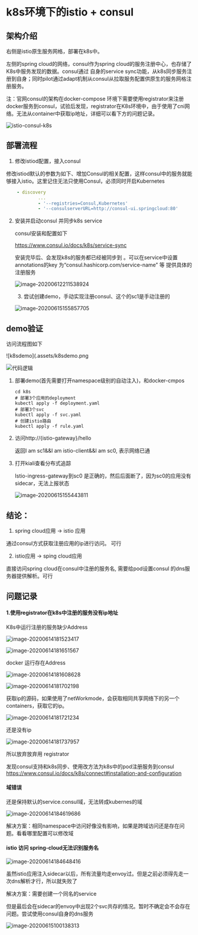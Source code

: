 # k8s环境下的istio + consul



## 架构介绍

右侧是istio原生服务网格，部署在k8s中。

左侧的spring cloud的网络，consul作为spring cloud的服务注册中心，也存储了K8s中服务发现的数据。consul通过 自身的service sync功能，从k8s同步服务注册到自身；同时pilot通过adapt机制从consul从拉取服务配置供原生的服务网格注册服务。

注：官网consul的架构在docker-compose 环境下需要使用registrator来注册docker服务到consul，试验后发现，registrator在K8s环境中，由于使用了cni网络。无法从container中获取ip地址，详细可以看下方的问题记录。





![istio-consul-k8s](.assets/istio-consul-k8s.png)

## 部署流程



1. 修改istiod配置，接入consul

修改istiod默认的参数为如下、增加Consul的相关配置，这样consul中的服务就能够接入istio。这里记住无法只使用Consul，必须同时开启Kubernetes

```yaml
    - discovery
            ...
            - '--registries=Consul,Kubernetes'
            - '--consulserverURL=http://consul-ui.springcloud:80'
```



2. 安装并启动consul 并同步k8s service

   consul安装和配置如下

   https://www.consul.io/docs/k8s/service-sync

   安装完毕后、会发现k8s的服务都已经被同步到 。可以在service中设置annotations的key 为“consul.hashicorp.com/service-name” 等 提供具体的注册服务

   ![image-20200612211538924](.assets/image-20200612211538924.png)
   
   3. 尝试创建demo，手动实现注册consul、这个的sc1是手动注册的

   ![image-20200615155857705](.assets/image-20200615155857705.png)



## demo验证

访问流程图如下

![k8sdemo](.assets/k8sdemo.png

![代码逻辑](.assets/代码逻辑.png)



1. 部署demo(首先需要打开namespace级别的自动注入)，和docker-cmpos

   ```shell
   cd k8s 
   # 部署3个应用的deployment
   kubectl apply -f deployment.yaml
   # 部署3个svc
   kubectl apply -f svc.yaml
   # 创建istio路由
   kubectl apply -f rule.yaml
   ```

2. 访问http://{istio-gateway}/hello

   返回I am sc1&&I am istio-client&&I am sc0, 表示网络已通

   

3. 打开kiali查看分布式追踪

   Istio-ingress-gateway到sc0 是正确的，然后后面断了，因为sc0的应用没有sidecar，无法上报状态

   ![image-20200615155443811](.assets/image-20200615155443811.png)





## 结论：

1. spring cloud应用 -> istio 应用

通过consul方式获取注册应用的ip进行访问。 可行



2. istio应用 -> sping cloud应用

直接访问spring cloud在consul中注册的服务名, 需要给pod设置consul 的dns服务器提供解析。可行



## 问题记录

#### 1.使用registrator在k8s中注册的服务没有ip地址

K8s中运行注册的服务缺少Address

![image-20200614181523417](.assets/image-20200614181523417.png)

![image-20200614181651567](.assets/image-20200614181651567.png)

docker 运行存在Address

![image-20200614181608628](.assets/image-20200614181608628.png)

![image-20200614181702198](.assets/image-20200614181702198.png)

获取ip的源码，如果使用了netWorkmode，会获取相同共享网络下的另一个containers，获取它的ip。

![image-20200614181721234](.assets/image-20200614181721234.png)

还是没有ip

![image-20200614181737957](.assets/image-20200614181737957.png)



所以放弃放弃用 registrator

发现consul支持和k8s同步、使用改方法为k8s中的pod注册服务到consul
https://www.consul.io/docs/k8s/connect#installation-and-configuration



#### 域错误
还是保持默认的service.consul域，无法转成kubernes的域

![image-20200614184619686](.assets/image-20200614184619686.png)


解决方案：相同namespace中访问好像没有影响，如果是跨域访问还是存在问题。看看哪里配置可以修改域

#### istio 访问 spring-cloud无法识别服务名

![image-20200614184648416](.assets/image-20200614184648416.png)



虽然istio应用注入sidecar以后，所有流量均走envoy过。但是之前必须得先走一次dns解析才行，所以就失败了

解决方案：需要创建一个同名的service

但是最后会在sidecar的envoy中出现2个svc共存的情况。暂时不确定会不会存在问题。尝试使用consul自身的dns服务

![image-20200615100138313](.assets/image-20200615100138313.png)
